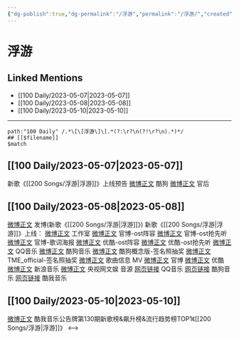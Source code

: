 ```yaml
---
{"dg-publish":true,"dg-permalink":"/浮游","permalink":"/浮游/","created":"2023-05-08T17:45:07.195+08:00","updated":"2023-05-12T14:53:06.872+08:00"}
---
```


# 浮游

## Linked Mentions
- [[100 Daily/2023-05-07\|2023-05-07]]
- [[100 Daily/2023-05-08\|2023-05-08]]
- [[100 Daily/2023-05-10\|2023-05-10]]


---

```expander
path:"100 Daily" /.*\[\[浮游\]\].*(?:\r?\n(?!\r?\n).*)*/
## [[$filename]]
$match
```
## [[100 Daily/2023-05-07\|2023-05-07]]
新歌《[[200 Songs/浮游\|浮游]]》上线预告
[微博正文](http://weibo.com/1665103091/MFq7enBfU) 酷狗
[微博正文](http://weibo.com/5248300719/MFt20opKc) 官后
## [[100 Daily/2023-05-08\|2023-05-08]]
[微博正文](http://weibo.com/1736988591/MFzDreC6B) 发博(新歌《[[200 Songs/浮游\|浮游]]》)
新歌《[[200 Songs/浮游\|浮游]]》上线：
[微博正文](http://weibo.com/7478855230/MFzi9wdq3) 工作室
[微博正文](http://weibo.com/5249695249/MFyXzBd6X) 官博-ost阵容
[微博正文](https://weibo.com/5249695249/MFz1DmSfV) 官博-ost抢先听
[微博正文](https://weibo.com/5249695249/MFz9Kz3ht) 官博-歌词海报
[微博正文](http://weibo.com/1642904381/MFyXzxUaM) 优酷-ost阵容
[微博正文](https://weibo.com/1642904381/MFz1DnYyi) 优酷-ost抢先听
[微博正文](http://weibo.com/2169129705/MFz6V2PX3) QQ音乐
[微博正文](http://weibo.com/1665103091/MFz5Tc5tf) 酷狗音乐
[微博正文](http://weibo.com/7689565545/MFAUGAwVE) 酷狗概念版-签名照抽奖
[微博正文](http://weibo.com/6604869546/MFBgcchf7) TME_official-签名照抽奖
[微博正文](https://weibo.com/6466290670/MFzcjh2Ac) 歌曲信息
MV
[微博正文](https://weibo.com/5249695249/MFz5H7r1M) 官博
[微博正文](https://weibo.com/1642904381/MFz5HDlFa) 优酷
[微博正文](http://weibo.com/1266269835/MFzec1rbI) 新浪音乐
[微博正文](https://weibo.com/7735105675/MFAf489fC) 央视网文娱
音源
[网页链接](https://weibo.cn/sinaurl?u=https%3A%2F%2Fi.y.qq.com%2Fv8%2Fplaysong.html%3Fsongid%3D410679319%26source%3Dyqq%26ADTAG%3Dhz_wb_sf%26channelId%3D10081987) QQ音乐
[网页链接](https://weibo.cn/sinaurl?u=https%3A%2F%2Fm3ws.kugou.com%2Fmixsong%2F8gzxxy70.html) 酷狗音乐
[网页链接](https://weibo.cn/sinaurl?u=http%3A%2F%2Fm.kuwo.cn%2Fnewh5app%2Fplay_detail%2F274870534) 酷我音乐
## [[100 Daily/2023-05-10\|2023-05-10]]
[微博正文](http://weibo.com/1738434147/MFUpab93A) 酷我音乐公告牌第130期新歌榜&飙升榜&流行趋势榜TOP1《[[200 Songs/浮游\|浮游]]》
<-->
